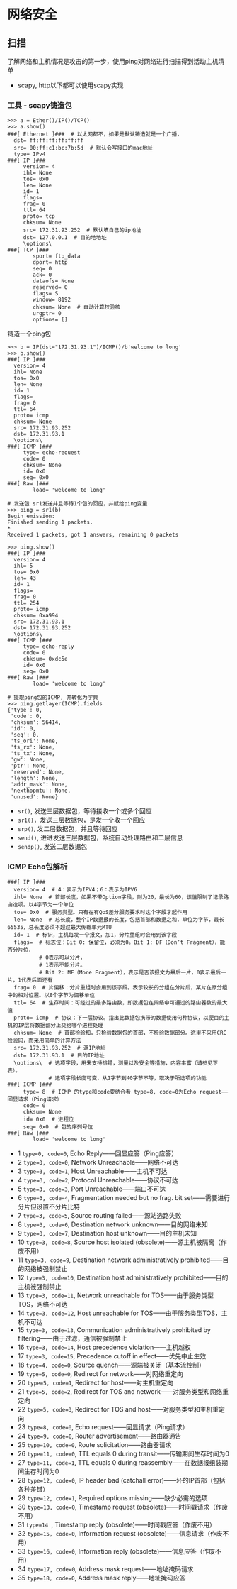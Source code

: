 # 网络安全

## 扫描
了解网络和主机情况是攻击的第一步，使用ping对网络进行扫描得到活动主机清单

* scapy, http以下都可以使用scapy实现

### 工具 - scapy铸造包
```shell script
>>> a = Ether()/IP()/TCP()
>>> a.show()
###[ Ethernet ]###  # 以太网都不，如果是默认铸造就是一个广播，
  dst= ff:ff:ff:ff:ff:ff
  src= 00:ff:c1:bc:7b:5d  # 默认会写接口的mac地址
  type= IPv4
###[ IP ]###
     version= 4
     ihl= None
     tos= 0x0
     len= None
     id= 1
     flags=
     frag= 0
     ttl= 64
     proto= tcp
     chksum= None
     src= 172.31.93.252  # 默认填自己的ip地址
     dst= 127.0.0.1  # 目的地地址
     \options\
###[ TCP ]###
        sport= ftp_data
        dport= http
        seq= 0
        ack= 0
        dataofs= None
        reserved= 0
        flags= S
        window= 8192
        chksum= None  # 自动计算校验核
        urgptr= 0
        options= []
```
铸造一个ping包
```shell script
>>> b = IP(dst="172.31.93.1")/ICMP()/b'welcome to long'
>>> b.show()
###[ IP ]###
  version= 4
  ihl= None
  tos= 0x0
  len= None
  id= 1
  flags=
  frag= 0
  ttl= 64
  proto= icmp
  chksum= None
  src= 172.31.93.252
  dst= 172.31.93.1
  \options\
###[ ICMP ]###
     type= echo-request
     code= 0
     chksum= None
     id= 0x0
     seq= 0x0
###[ Raw ]###
        load= 'welcome to long'

# 发送包 sr1发送并且等待1个包的回应，并赋给ping变量
>>> ping = sr1(b)
Begin emission:
Finished sending 1 packets.
*
Received 1 packets, got 1 answers, remaining 0 packets

>>> ping.show()
###[ IP ]###
  version= 4
  ihl= 5
  tos= 0x0
  len= 43
  id= 1
  flags=
  frag= 0
  ttl= 254
  proto= icmp
  chksum= 0xa994
  src= 172.31.93.1
  dst= 172.31.93.252
  \options\
###[ ICMP ]###
     type= echo-reply
     code= 0
     chksum= 0xdc5e
     id= 0x0
     seq= 0x0
###[ Raw ]###
        load= 'welcome to long'

# 提取ping包的ICMP, 并转化为字典
>>> ping.getlayer(ICMP).fields
{'type': 0,
 'code': 0,
 'chksum': 56414,
 'id': 0,
 'seq': 0,
 'ts_ori': None,
 'ts_rx': None,
 'ts_tx': None,
 'gw': None,
 'ptr': None,
 'reserved': None,
 'length': None,
 'addr_mask': None,
 'nexthopmtu': None,
 'unused': None}
```
* `sr()`, 发送三层数据包，等待接收一个或多个回应
* `sr1()`，发送三层数据包，是发一个收一个回应
* `srp()`, 发二层数据包，并且等待回应
* `send()`, 进进发送三层数据包，系统自动处理路由和二层信息
* `sendp()`, 发送二层数据包

### ICMP Echo包解析
```shell script
###[ IP ]###
  version= 4  # 4：表示为IPV4；6：表示为IPV6
  ihl= None  # 首部长度，如果不带Option字段，则为20，最长为60，该值限制了记录路由选项。以4字节为一个单位
  tos= 0x0  # 服务类型。只有在有QoS差分服务要求时这个字段才起作用
  len= None  # 总长度，整个IP数据报的长度，包括首部和数据之和，单位为字节，最长65535，总长度必须不超过最大传输单元MTU
  id= 1  # 标识，主机每发一个报文，加1，分片重组时会用到该字段
  flags=  # 标志位：Bit 0: 保留位，必须为0。Bit 1: DF（Don’t Fragment），能否分片位，
          # 0表示可以分片，
          # 1表示不能分片。
          # Bit 2: MF（More Fragment），表示是否该报文为最后一片，0表示最后一片，1代表后面还有
  frag= 0  # 片偏移：分片重组时会用到该字段。表示较长的分组在分片后，某片在原分组中的相对位置。以8个字节为偏移单位
  ttl= 64  # 生存时间：可经过的最多路由数，即数据包在网络中可通过的路由器数的最大值
  proto= icmp  # 协议：下一层协议。指出此数据包携带的数据使用何种协议，以便目的主机的IP层将数据部分上交给哪个进程处理
  chksum= None  # 首部检验和，只检验数据包的首部，不检验数据部分。这里不采用CRC检验码，而采用简单的计算方法
  src= 172.31.93.252  # 源IP地址 
  dst= 172.31.93.1  # 目的IP地址
  \options\  # 选项字段，用来支持排错，测量以及安全等措施，内容丰富（请参见下表）。
             # 选项字段长度可变，从1字节到40字节不等，取决于所选项的功能
###[ ICMP ]###
     type= 8  # ICMP 的type和code要结合看 type=8, code=0为Echo request——回显请求（Ping请求）
     code= 0
     chksum= None
     id= 0x0  # 进程位
     seq= 0x0  # 包的序列号位
###[ Raw ]###
        load= 'welcome to long'
```

* 1 `type=0, code=0`, Echo Reply——回显应答（Ping应答）
* 2 `type=3, code=0`, Network Unreachable——网络不可达
* 3 `type=3, code=1`, Host Unreachable——主机不可达
* 4 `type=3, code=2`, Protocol Unreachable——协议不可达
* 5 `type=3, code=3`, Port Unreachable——端口不可达
* 6 `type=3, code=4`, Fragmentation needed but no frag. bit set——需要进行分片但设置不分片比特
* 7 `type=3, code=5`, Source routing failed——源站选路失败
* 8 `type=3, code=6`, Destination network unknown——目的网络未知
* 9 `type=3, code=7`, Destination host unknown——目的主机未知
* 10 `type=3, code=8`, Source host isolated (obsolete)——源主机被隔离（作废不用）
* 11 `type=3, code=9`, Destination network administratively prohibited——目的网络被强制禁止
* 12 `type=3, code=10`, Destination host administratively prohibited——目的主机被强制禁止
* 13 `type=3, code=11`, Network unreachable for TOS——由于服务类型TOS，网络不可达
* 14 `type=3, code=12`, Host unreachable for TOS——由于服务类型TOS，主机不可达
* 15 `type=3, code=13`, Communication administratively prohibited by filtering——由于过滤，通信被强制禁止
* 16 `type=3, code=14`, Host precedence violation——主机越权
* 17 `type=3, code=15`, Precedence cutoff in effect——优先中止生效
* 18 `type=4, code=0`, Source quench——源端被关闭（基本流控制）
* 19 `type=5, code=0`, Redirect for network——对网络重定向
* 20 `type=5, code=1`, Redirect for host——对主机重定向
* 21 `type=5, code=2`, Redirect for TOS and network——对服务类型和网络重定向
* 22 `type=5, code=3`, Redirect for TOS and host——对服务类型和主机重定向
* 23 `type=8, code=0`, Echo request——回显请求（Ping请求）
* 24 `type=9, code=0`, Router advertisement——路由器通告
* 25 `type=10, code=0`, Route solicitation——路由器请求
* 26 `type=11, code=0`, TTL equals 0 during transit——传输期间生存时间为0
* 27 `type=11, code=1`, TTL equals 0 during reassembly——在数据报组装期间生存时间为0
* 28 `type=12, code=0`, IP header bad (catchall error)——坏的IP首部（包括各种差错）
* 29 `type=12, code=1`, Required options missing——缺少必需的选项
* 30 `type=13, code=0`, Timestamp request (obsolete)——时间戳请求（作废不用）
* 31 `type=14 `, Timestamp reply (obsolete)——时间戳应答（作废不用）
* 32 `type=15, code=0`, Information request (obsolete)——信息请求（作废不用）
* 33 `type=16, code=0`, Information reply (obsolete)——信息应答（作废不用）
* 34 `type=17, code=0`, Address mask request——地址掩码请求
* 35 `type=18, code=0`, Address mask reply——地址掩码应答


